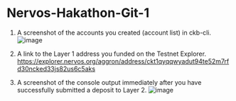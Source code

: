 # Nervos-Hakathon-Git-1

1. A screenshot of the accounts you created (account list) in ckb-cli.
![image](https://user-images.githubusercontent.com/83104296/128748976-a2be9eed-a6cc-4212-a30a-f38965ff9227.png)

2. A link to the Layer 1 address you funded on the Testnet Explorer.
https://explorer.nervos.org/aggron/address/ckt1qyqqwyadut94te52m7rfd30ncked33js82us6c5aks

3. A screenshot of the console output immediately after you have successfully submitted a deposit to Layer 2.
![image](https://user-images.githubusercontent.com/83104296/128749187-5a85ffa7-3357-49c9-bb1f-31d55fd6746f.png)
